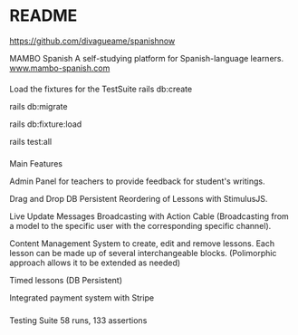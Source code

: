 # README

https://github.com/divagueame/spanishnow

MAMBO Spanish
A self-studying platform for Spanish-language learners.
www.mambo-spanish.com

####

Load the fixtures for the TestSuite
rails db:create

rails db:migrate

rails db:fixture:load

rails test:all

###

Main Features

Admin Panel for teachers to provide feedback for student's writings.

Drag and Drop DB Persistent Reordering of Lessons with StimulusJS.

Live Update Messages Broadcasting with Action Cable (Broadcasting from a model to the specific user with the corresponding specific channel).

Content Management System to create, edit and remove lessons. Each lesson can be made up of several interchangeable blocks. (Polimorphic approach allows it to be extended as needed)

Timed lessons (DB Persistent)

Integrated payment system with Stripe

###

Testing Suite
58 runs, 133 assertions
